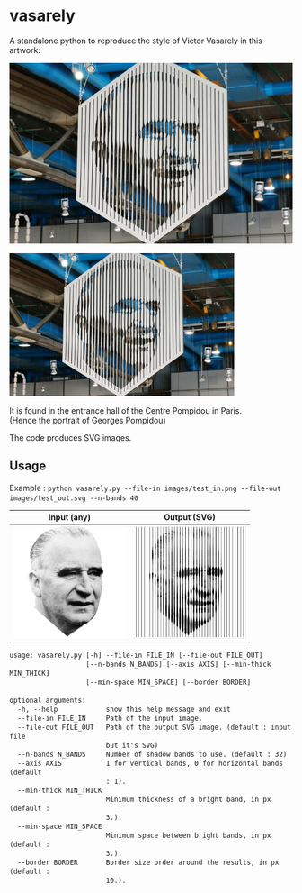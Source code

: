 # vasarely

A standalone python to reproduce the style of Victor Vasarely in this artwork:

![](images/original_vasarely.png)

<img src="https://raw.githubusercontent.com/pilou-K75VJ/vasarely/master/images/original_vasarely.png" width="400">

It is found in the entrance hall of the Centre Pompidou in Paris.  
(Hence the portrait of Georges Pompidou)

The code produces SVG images.

## Usage

Example : 
`python vasarely.py --file-in images/test_in.png --file-out images/test_out.svg --n-bands 40`

Input (any) | Output (SVG)
:---: | :---:
<img src="https://raw.githubusercontent.com/pilou-K75VJ/vasarely/master/images/test_in.png" width="200">| <img src="https://raw.githubusercontent.com/pilou-K75VJ/vasarely/master/images/test_out.png" width="200">


[comment]: <> (![input]&#40;images/test_in.png&#41; | ![output]&#40;images/test_out.png&#41;)
```
usage: vasarely.py [-h] --file-in FILE_IN [--file-out FILE_OUT]
                   [--n-bands N_BANDS] [--axis AXIS] [--min-thick MIN_THICK]
                   [--min-space MIN_SPACE] [--border BORDER]

optional arguments:
  -h, --help            show this help message and exit
  --file-in FILE_IN     Path of the input image.
  --file-out FILE_OUT   Path of the output SVG image. (default : input file
                        but it's SVG)
  --n-bands N_BANDS     Number of shadow bands to use. (default : 32)
  --axis AXIS           1 for vertical bands, 0 for horizontal bands (default
                        : 1).
  --min-thick MIN_THICK
                        Minimum thickness of a bright band, in px (default :
                        3.).
  --min-space MIN_SPACE
                        Minimum space between bright bands, in px (default :
                        3.).
  --border BORDER       Border size order around the results, in px (default :
                        10.).
```